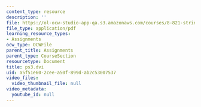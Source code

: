 ```yaml
---
content_type: resource
description: ''
file: https://ol-ocw-studio-app-qa.s3.amazonaws.com/courses/8-821-string-theory-and-holographic-duality-fall-2014/a5f51e602ceea50f899dab2c53007537_MIT8_821F14_pset3.pdf
file_type: application/pdf
learning_resource_types:
- Assignments
ocw_type: OCWFile
parent_title: Assignments
parent_type: CourseSection
resourcetype: Document
title: ps3.dvi
uid: a5f51e60-2cee-a50f-899d-ab2c53007537
video_files:
  video_thumbnail_file: null
video_metadata:
  youtube_id: null
---
```

